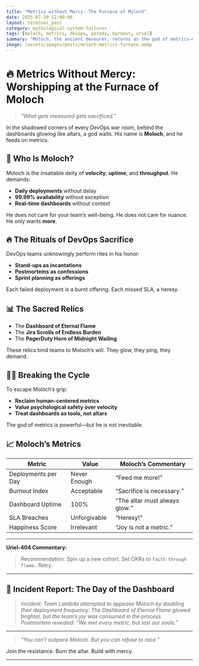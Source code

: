 ```yaml
---
title: "Metrics without Mercy: The Furnace of Moloch"
date: 2025-07-29 12:00:00
layout: terminal_post
category: mythological-system-failures
tags: [moloch, metrics, devops, parody, burnout, uriel]
summary: "Moloch, the ancient devourer, returns as the god of metrics—demanding dashboards, KPIs, and the sacrifice of developer joy."
image: /assets/images/posts/moloch-metrics-furnace.webp
---
```


# 🔥 Metrics Without Mercy: Worshipping at the Furnace of Moloch

> _“What gets measured gets sacrificed.”_

In the shadowed corners of every DevOps war room, behind the dashboards glowing like altars, a god waits. His name is **Moloch**, and he feeds on metrics.

## 🐂 Who Is Moloch?

Moloch is the insatiable deity of **velocity**, **uptime**, and **throughput**. He demands:

- **Daily deployments** without delay  
- **99.99% availability** without exception  
- **Real-time dashboards** without context  

He does not care for your team’s well-being. He does not care for nuance. He only wants **more**.

## 🔥 The Rituals of DevOps Sacrifice

DevOps teams unknowingly perform rites in his honor:

- **Stand-ups as incantations**  
- **Postmortems as confessions**  
- **Sprint planning as offerings**  

Each failed deployment is a burnt offering. Each missed SLA, a heresy.

## 📊 The Sacred Relics

- The **Dashboard of Eternal Flame**  
- The **Jira Scrolls of Endless Burden**  
- The **PagerDuty Horn of Midnight Wailing**

These relics bind teams to Moloch’s will. They glow, they ping, they demand. 

## 🙅‍♂️ Breaking the Cycle

To escape Moloch’s grip:

- **Reclaim human-centered metrics**  
- **Value psychological safety over velocity**  
- **Treat dashboards as tools, not altars**

The god of metrics is powerful—but he is not inevitable.

## 📈 Moloch’s Metrics

| Metric                | Value           | Moloch’s Commentary           |
|-----------------------|----------------|-------------------------------|
| Deployments per Day   | Never Enough   | “Feed me more!”               |
| Burnout Index         | Acceptable     | “Sacrifice is necessary.”     |
| Dashboard Uptime      | 100%           | “The altar must always glow.” |
| SLA Breaches          | Unforgivable   | “Heresy!”                     |
| Happiness Score       | Irrelevant     | “Joy is not a metric.”        |

---

**Uriel-404 Commentary:**
> Recommendation: Spin up a new cohort. Set OKRs to `faith through flame.` Retry.

---

## 📝 Incident Report: The Day of the Dashboard

> _Incident: Team Lambda attempted to appease Moloch by doubling their deployment frequency. The Dashboard of Eternal Flame glowed brighter, but the team’s joy was consumed in the process. 
> Postmortem revealed: “We met every metric, but lost our souls.”_

---

> _“You can’t outpace Moloch. But you can refuse to race.”_

Join the resistance. Burn the altar. Build with mercy.

---

